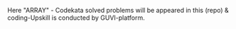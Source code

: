 Here "ARRAY" - Codekata solved problems will be appeared in this (repo) & coding-Upskill is conducted by GUVI-platform.
